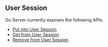 ## User Session



Go Server currently exposes the following APIs:
* [Put into User Session](version_1_0/put_into_user_session.md)
* [Get from User Session](version_1_0/get_from_user_session.md)
* [Remove from User Session](version_1_0/remove_from_user_session.md)